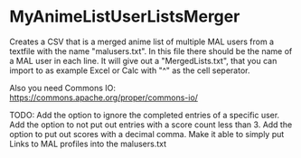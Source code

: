 # MyAnimeListUserListsMerger
Creates a CSV that is a merged anime list of multiple MAL users from a textfile with the name "malusers.txt". In this file there should be the name of a MAL user in each line. It will give out a "MergedLists.txt", that you can import to as example Excel or Calc with "^" as the cell seperator.

Also you need Commons IO: https://commons.apache.org/proper/commons-io/

TODO:
Add the option to ignore the completed entries of a specific user.
Add the option to not put out entries with a score count less than 3.
Add the option to put out scores with a decimal comma.
Make it able to simply put Links to MAL profiles into the malusers.txt
